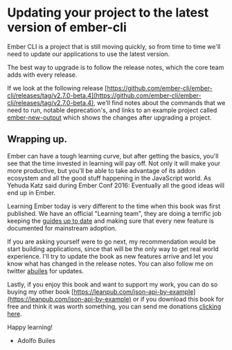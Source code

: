 # Updating your project to the latest version of ember-cli

Ember CLI is a project that is still moving quickly, so from time
to time we'll need to update our applications to use the latest
version.

The best way to upgrade is to follow the release notes, which the core
team adds with every release.

If we look at the following release
[https://github.com/ember-cli/ember-cli/releases/tag/v2.7.0-beta.4](https://github.com/ember-cli/ember-cli/releases/tag/v2.7.0-beta.4),
we'll find notes about the commands that we need to run, notable
deprecation's, and links to an example project called
[ember-new-output](https://github.com/ember-cli/ember-new-output/compare/v2.7.0-beta.3...v2.7.0-beta.4)
which shows the changes after upgrading a project.

## Wrapping up.

Ember can have a tough learning curve, but after getting the basics,
you'll see that the time invested in learning will pay off. Not only
it will make your more productive, but you'll be able to take
advantage of its addon ecosystem and all the good stuff happening in
the JavaScript world. As Yehuda Katz said during Ember Conf 2016:
Eventually all the good ideas will end up in Ember.

Learning Ember today is very different to the time when this book was
first published. We have an official "Learning team", they are doing a
terrific job keeping the
[guides up to date](https://guides.emberjs.com) and making sure that
every new feature is documented for mainstream adoption.

If you are asking yourself were to go next, my recommendation would be
start building applications, since that will be the only way to get
real world experience. I'll try to update the book as new features arrive
and let you know what has changed in the release notes. You can also
follow me on twitter [abuiles](https://twitter.com/abuiles) for
updates.

Lastly, if you enjoy this book and want to support my work, you can do
so buying my other book
[https://leanpub.com/json-api-by-example](https://leanpub.com/json-api-by-example)
or if you download this book for free and think it was worth
something, you can send me donations
[clicking here](https://www.paypal.com/cgi-bin/webscr?cmd=_s-xclick&hosted_button_id=JY94CMEJKR45S).

Happy learning!

- Adolfo Builes
